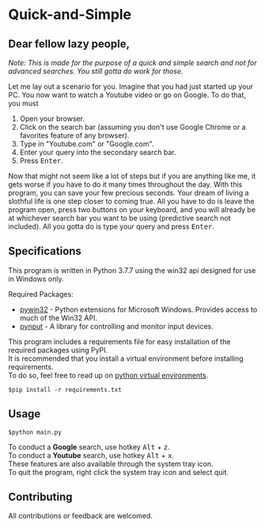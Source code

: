 # Quick-and-Simple
## **Dear fellow lazy people,**  
_Note: This is made for the purpose of a quick and simple search and not for advanced searches. You still gotta do work for those._  
  
Let me lay out a scenario for you. Imagine that you had just started up your PC. You now want to watch a Youtube video or go on Google. To do that, you must   
1. Open your browser.
2. Click on the search bar (assuming you don't use Google Chrome or a favorites feature of any browser).
3. Type in "Youtube.com" or "Google.com".
4. Enter your query into the secondary search bar.
5. Press <kbd>Enter</kbd>.   

Now that might not seem like a lot of steps but if you are anything like me, it gets worse if you have to do it many times throughout the day. With this program, you can save your few precious seconds. Your dream of living a slothful life is one step closer to coming true. All you have to do is leave the program open, press two buttons on your keyboard, and you will already be at whichever search bar you want to be using (predictive search not included). All you gotta do is type your query and press <kbd>Enter</kbd>. 
  
## **Specifications**
This program is written in Python 3.7.7 using the win32 api designed for use in Windows only.  

Required Packages:  
* [pywin32](https://pypi.org/project/pywin32/) - Python extensions for Microsoft Windows. Provides access to much of the Win32 API.
* [pynput](https://pypi.org/project/pynput/) - A library for controlling and monitor input devices.
  
This program includes a requirements file for easy installation of the required packages using PyPI.  
It is recommended that you install a virtual environment before installing requirements.   
To do so, feel free to read up on [python virtual environments](https://docs.python.org/3/tutorial/venv.html). 
```
$pip install -r requirements.txt
```
  
## **Usage**  
```
$python main.py
```
To conduct a **Google** search, use hotkey <kbd>Alt</kbd> + <kbd>z</kbd>.  
To conduct a **Youtube** search, use hotkey <kbd>Alt</kbd> + <kbd>x</kbd>.  
These features are also available through the system tray icon.  
To quit the program, right click the system tray icon and select quit.  
  
## **Contributing**
All contributions or feedback are welcomed.